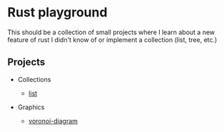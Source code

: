 # Rust playground
This should be a collection of small projects where I learn about a new feature of rust I didn't know of or implement a collection (list, tree, etc.)

## Projects
* Collections
    * <a href="collections/src/collections/linked_list.rs" traget="_blank">list<a/>

* Graphics
    * <a href="graphics/src/voronoi.rs" target="_blank">voronoi-diagram<a/>


